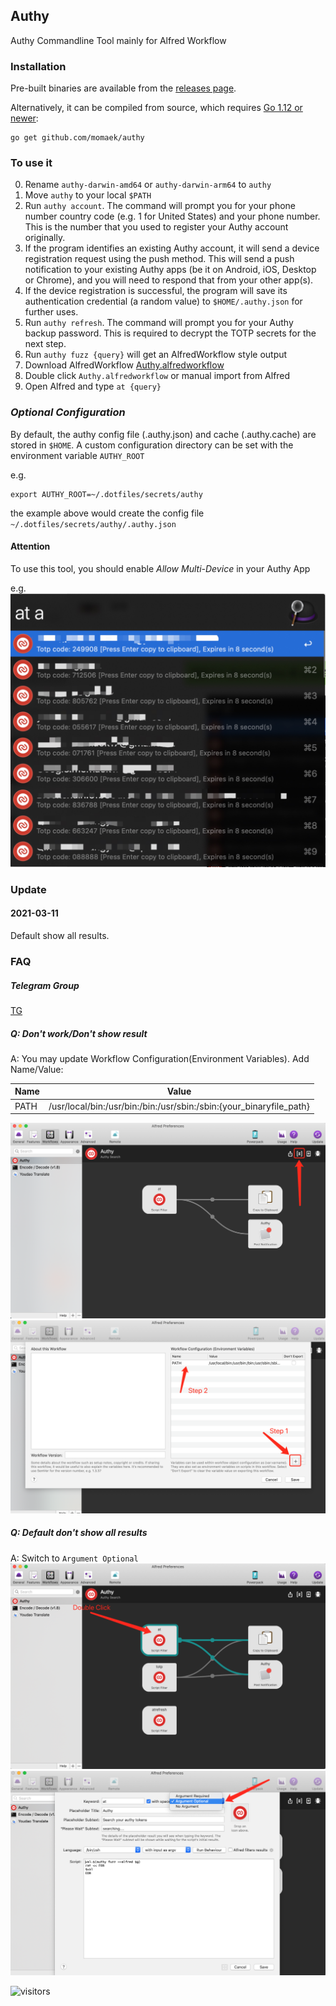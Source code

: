 ## Authy

Authy Commandline Tool mainly for Alfred Workflow

### Installation

Pre-built binaries are available from the [releases page](https://github.com/momaek/authy/releases).

Alternatively, it can be compiled from source, which requires [Go 1.12 or newer](https://golang.org/doc/install):

```
go get github.com/momaek/authy
```

### To use it
0. Rename `authy-darwin-amd64` or `authy-darwin-arm64` to `authy`
1. Move `authy` to your local `$PATH`
2. Run `authy account`. The command will prompt you for your phone number country code (e.g. 1 for United States) and your phone number. This is the number that you used to register your Authy account originally.
3. If the program identifies an existing Authy account, it will send a device registration request using the push method. This will send a push notification to your existing Authy apps (be it on Android, iOS, Desktop or Chrome), and you will need to respond that from your other app(s).
4. If the device registration is successful, the program will save its authentication credential (a random value) to `$HOME/.authy.json` for further uses.
5. Run `authy refresh`. The command will prompt you for your Authy backup password. This is required to decrypt the TOTP secrets for the next step. 
6. Run `authy fuzz {query}` will get an AlfredWorkflow style output
7. Download AlfredWorkflow [Authy.alfredworkflow](https://github.com/momaek/authy/raw/master/alfredworkflow/Authy.alfredworkflow)
8. Double click `Authy.alfredworkflow` or manual import from Alfred
9. Open Alfred and type `at {query}`

### *Optional Configuration*
By default, the authy config file (.authy.json) and cache (.authy.cache) are stored in `$HOME`.
A custom configuration directory can be set with the environment variable `AUTHY_ROOT`

e.g.
```
export AUTHY_ROOT=~/.dotfiles/secrets/authy
```
the example above would create the config file `~/.dotfiles/secrets/authy/.authy.json`

#### Attention
To use this tool, you should enable *Allow Multi-Device* in your Authy App

e.g.
![](images/1598446864206.jpg)

### Update

#### 2021-03-11
Default show all results.

### FAQ

##### Telegram Group
[TG](https://t.me/joinchat/wPHG5rxjGLs0NjQ9)

##### Q: Don't work/Don't show result
A: You may update Workflow Configuration(Environment Variables). Add Name/Value:

|Name|Value|
|----|----|
|PATH| /usr/local/bin:/usr/bin:/bin:/usr/sbin:/sbin:{your_binaryfile_path}|

![](images/authy_2.png)
![](images/authy_3.png)

##### Q: Default don't show all results
A: Switch to `Argument Optional`
![](images/authy5.png)
![](images/authy4.png)

![visitors](https://visitor-badge.glitch.me/badge?page_id=momaek.authy)
